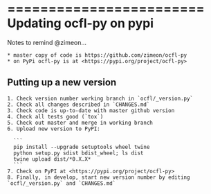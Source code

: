 ========================
Updating ocfl-py on pypi
========================

  Notes to remind @zimeon...

    * master copy of code is https://github.com/zimeon/ocfl-py
    * on PyPi ocfl-py is at <https://pypi.org/project/ocfl-py>

Putting up a new version
------------------------

    1. Check version number working branch in `ocfl/_version.py`
    2. Check all changes described in `CHANGES.md`
    3. Check code is up-to-date with master github version
    4. Check all tests good (`tox`)
    5. Check out master and merge in working branch
    6. Upload new version to PyPI:

      ```
      pip install --upgrade setuptools wheel twine
      python setup.py sdist bdist_wheel; ls dist
      twine upload dist/*0.X.X*
      ```
    7. Check on PyPI at <https://pypi.org/project/ocfl-py>
    8. Finally, in develop, start new version number by editing `ocfl/_version.py` and `CHANGES.md`
